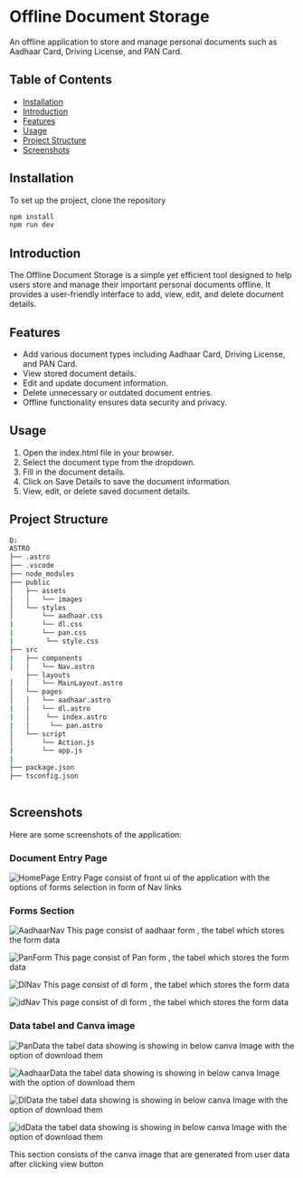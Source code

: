 # Offline Document Storage

   An offline application to store and manage personal documents such as Aadhaar Card, Driving License, and PAN Card.
 
## Table of Contents

- [Installation](#installation)
- [Introduction](#introduction)
- [Features](#features)
- [Usage](#usage)
- [Project Structure](#project-structure)
- [Screenshots](#screenshots)


## Installation

To set up the project, clone the repository

```bash
npm install
npm run dev
```

## Introduction

 The Offline Document Storage is a simple yet efficient tool designed to help users store and manage their important personal documents offline. It provides a user-friendly interface to add, view, edit, and delete document details.

## Features

- Add various document types including Aadhaar Card, Driving License, and PAN Card.
- View stored document details.
- Edit and update document information.
- Delete unnecessary or outdated document entries.
- Offline functionality ensures data security and privacy.

## Usage

1. Open the index.html file in your browser.
2. Select the document type from the dropdown.
3. Fill in the document details.
4. Click on Save Details to save the document information.
5. View, edit, or delete saved document details.

## Project Structure

```sh
D: 
ASTRO
├── .astro
├── .vscode
├── node_modules
├── public
│   ├── assets
│   │   └── images
│   └── styles
│       └── aadhaar.css
|       └── dl.css
|       └── pan.css
|        └── style.css 
├── src
|   ├── components
│   │   └── Nav.astro
    ├── layouts
│   │   └── MainLayout.astro
│   └── pages
│   │   └── aadhaar.astro
|   │   └── dl.astro
|   │    └── index.astro
|   │     └── pan.astro 
│   └── script
│       └── Action.js
|       └── app.js
|       
├── package.json
├── tsconfig.json
          
```

## Screenshots

Here are some screenshots of the application:

### Document Entry Page

![HomePage](public/assets/images/HomePage.png)
 Entry Page consist of front ui of the application with the options of forms selection in form of Nav links 


### Forms Section

![AadhaarNav](public/assets/images/AadhaarForm.png)
This page consist of aadhaar form , the tabel which stores the form data 


![PanForm](public/assets/images/PanForm.png)
This page consist of Pan form , the tabel which stores the form data 

![DlNav](public/assets/images/DlForm.png)
This page consist of dl form , the tabel which stores the form data 

![idNav](public/assets/images/VoterIdform.png)
This page consist of dl form , the tabel which stores the form data 



### Data tabel and Canva image

![PanData](public/assets/images/PAN.png)
the tabel data showing is showing in below canva Image with the option of download them

![AadhaarData](public/assets/images/Aadhaar.png)
the tabel data showing is showing in below canva Image with the option of download them

![DlData](public/assets/images/License.png)
the tabel data showing is showing in below canva Image with the option of download them

![idData](public/assets/images/Voterid.png)
the tabel data showing is showing in below canva Image with the option of download them

 This section consists of the canva image that are generated from user data after clicking view button 
